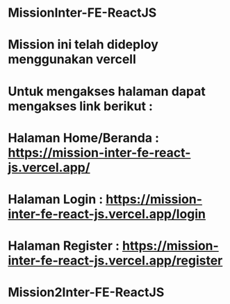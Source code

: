 # MissionInter-FE-ReactJS

# Mission ini telah dideploy menggunakan vercell

# Untuk mengakses halaman dapat mengakses link berikut :

# Halaman Home/Beranda : https://mission-inter-fe-react-js.vercel.app/

# Halaman Login : https://mission-inter-fe-react-js.vercel.app/login

# Halaman Register : https://mission-inter-fe-react-js.vercel.app/register
# Mission2Inter-FE-ReactJS
